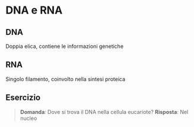 # DNA e RNA

## DNA
Doppia elica, contiene le informazioni genetiche

## RNA
Singolo filamento, coinvolto nella sintesi proteica

## Esercizio
> **Domanda**: Dove si trova il DNA nella cellula eucariote?
> **Risposta**: Nel nucleo

